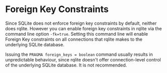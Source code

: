 # Foreign Key Constraints

Since SQLite does not enforce foreign key constraints by default, neither does rqlite. However you can enable foreign key constraints in rqlite via the command line option `-fk=true`. Setting this command line will enable Foreign Key constraints on all connections that rqlite makes to the underlying SQLite database.

Issuing the `PRAGMA foreign_keys = boolean` command usually results in unpredictable behaviour, since rqlite doesn't offer connection-level control of the underlying SQLite database. It is not recommended.
